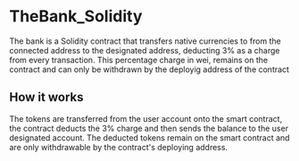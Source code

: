 # TheBank_Solidity
The bank is a Solidity contract that transfers native currencies to from the connected address to the designated address, deducting 3% as a charge from every transaction. This percentage charge in wei, remains on the contract and can only be withdrawn by the deployig address of the contract

## How it works
The tokens are transferred from the user account onto the smart contract, the contract deducts the 3% charge and then sends the balance to the user designated account.
The deducted tokens remain on the smart contract and are only withdrawable by the contract's deploying address.
